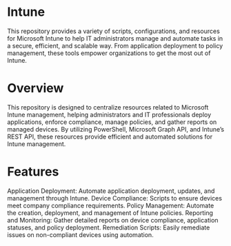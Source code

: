 # Intune
This repository provides a variety of scripts, configurations, and resources for Microsoft Intune to help IT administrators manage and automate tasks in a secure, efficient, and scalable way. From application deployment to policy management, these tools empower organizations to get the most out of Intune.

# Overview
This repository is designed to centralize resources related to Microsoft Intune management, helping administrators and IT professionals deploy applications, enforce compliance, manage policies, and gather reports on managed devices. By utilizing PowerShell, Microsoft Graph API, and Intune’s REST API, these resources provide efficient and automated solutions for Intune management.

# Features
Application Deployment: Automate application deployment, updates, and management through Intune.
Device Compliance: Scripts to ensure devices meet company compliance requirements.
Policy Management: Automate the creation, deployment, and management of Intune policies.
Reporting and Monitoring: Gather detailed reports on device compliance, application statuses, and policy deployment.
Remediation Scripts: Easily remediate issues on non-compliant devices using automation.
